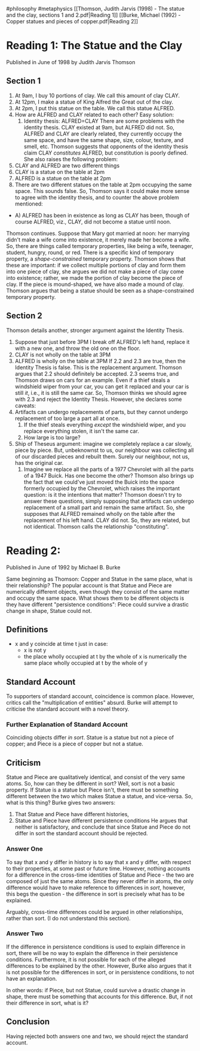 #philosophy #metaphysics
[[Thomson, Judith Jarvis (1998) - The statue and the clay, sections 1 and 2.pdf|Reading 1]] [[Burke, Michael (1992) - Copper statues and pieces of copper.pdf|Reading 2]]

# Reading 1: The Statue and the Clay
Published in June of 1998 by Judith Jarvis Thomson
## Section 1
1. At 9am, I buy 10 portions of clay. We call this amount of clay CLAY.
2. At 12pm, I make a statue of King Alfred the Great out of the clay.
3. At 2pm, I put this statue on the table. We call this statue ALFRED.
4. How are ALFRED and CLAY related to each other? Easy solution:
	1. Identity thesis: ALFRED=CLAY
There are some problems with the identity thesis. CLAY existed at 9am, but ALFRED did not.
So, ALFRED and CLAY are clearly related, they currently occupy the same space, and have the same shape, size, colour, texture, and smell, etc.
Thomson suggests that opponents of the identity thesis claim CLAY *constitutes* ALFRED, but constitution is poorly defined. She also raises the following problem:
1. CLAY and ALFRED are two different things
2. CLAY is a statue on the table at 2pm
3. ALFRED is a statue on the table at 2pm
4. There are two different statues on the table at 2pm occupying the same space.
This sounds false.
So, Thomson says it could make more sense to agree with the identity thesis, and to counter the above problem mentioned:
- A) ALFRED has been in existence as long as CLAY has been, though of course ALFRED, viz., CLAY, did not become a statue until noon.

Thomson continues. Suppose that Mary got married at noon: her marrying didn't make a wife come into existence, it merely made her become a wife.
So, there are things called temporary properties, like being a wife, teenager, student, hungry, round, or red. There is a specific kind of temporary property, a *shape-constrained* temporary property.
Thomson shows that these are important: if we collect multiple portions of clay and form them into one piece of clay, she argues we did not make a piece of clay come into existence; rather, we made the portion of clay become the piece of clay. If the piece is mound-shaped, we have also made a mound of clay.
Thomson argues that being a statue should be seen as a shape-constrained temporary property.
## Section 2
Thomson details another, stronger argument against the Identity Thesis.
1. Suppose that just before 3PM I break off ALFRED's left hand, replace it with a new one, and throw the old one on the floor.
2. CLAY is not wholly on the table at 3PM
3. ALFRED is wholly on the table at 3PM
If 2.2 and 2.3 are true, then the Identity Thesis is false. This is the replacement argument.
Thomson argues that 2.2 should definitely be accepted.
2.3 seems true, and Thomson draws on cars for an example. Even if a thief steals a windshield wiper from your car, you can get it replaced and your car is still *it*, i.e., it is still the same car. So, Thomson thinks we should agree with 2.3 and reject the Identity Thesis. However, she declares some caveats:
1. Artifacts can undergo replacements of parts, but they cannot undergo replacement of too large a part all at once.
	1. If the thief steals everything *except* the windshield wiper, and you replace everything stolen, it isn't the same car.
	2. How large is too large?
2. Ship of Theseus argument: imagine we completely replace a car slowly, piece by piece. But, unbeknownst to us, our neighbour was collecting all of our discarded pieces and rebuilt them. Surely our neighbour, not us, has the original car.
	1. Imagine we replace all the parts of a 1977 Chevrolet with all the parts of a 1947 Buick. Has one become the other? Thomson also brings up the fact that we could've just moved the Buick into the space formerly occupied by the Chevrolet, which raises the important question: is it the intentions that matter?
Thomson doesn't try to answer these questions, simply supposing that artifacts can undergo replacement of a small part and remain the same artifact. So, she supposes that ALFRED remained wholly on the table after the replacement of his left hand. CLAY did not. So, they are related, but not identical. Thomson calls the relationship "constituting".
# Reading 2:
Published in June of 1992 by Michael B. Burke

Same beginning as Thomson: Copper and Statue in the same place, what is their relationship?
The popular account is that Statue and Piece are numerically different objects, even though they consist of the same matter and occupy the same space.
What shows them to be different objects is they have different "persistence conditions": Piece could survive a drastic change in shape, Statue could not.
## Definitions
- x and y coincide at time t just in case:
	- x is not y
	- the place wholly occupied at t by the whole of x is numerically the same place wholly occupied at t by the whole of y
## Standard Account
To supporters of standard account, coincidence is common place. However, critics call the "multiplication of entities" absurd. Burke will attempt to criticise the standard account with a novel theory.
### Further Explanation of Standard Account
Coinciding objects differ *in sort*. Statue is a statue but not a piece of copper; and Piece is a piece of copper but not a statue.
## Criticism
Statue and Piece are qualitatively identical, and consist of the very same atoms. So, how can they be different in sort?
Well, sort is not a basic property. If Statue is a statue but Piece isn't, there must be something different between the two which makes Statue a statue, and vice-versa. So, what is this thing?
Burke gives two answers:
1. That Statue and Piece have different histories,
2. Statue and Piece have different persistence conditions
He argues that neither is satisfactory, and conclude that since Statue and Piece do not differ in sort the standard account should be rejected.
### Answer One
To say that x and y differ in history is to say that x and y differ, with respect to their properties, at some past or future time. However, nothing accounts for a difference in the cross-time identities of Statue and Piece - the two are composed of just the same atoms. Since they never differ in atoms, the only difference would have to make reference to differences in *sort*, however, this begs the question - the difference in sort is precisely what has to be explained.

Arguably, cross-time differences could be argued in other relationships, rather than sort. (I do not understand this section).

### Answer Two
If the difference in persistence conditions is used to explain difference in sort, there will be no way to explain the difference in their persistence conditions. Furthermore, it is not possible for each of the alleged differences to be explained by the other. However, Burke also argues that it is not possible for the differences in sort, or in persistence conditions, to not have an explanation.

In other words: if Piece, but not Statue, could survive a drastic change in shape, there must be something that accounts for this difference. But, if not their difference in sort, what is it?

## Conclusion
Having rejected both answers one and two, we should reject the standard account.